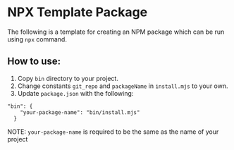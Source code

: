 # NPX Template Package

The following is a template for creating an NPM package which can be run using `npx` command.

## How to use:
1. Copy `bin` directory to your project.
2. Change constants `git_repo` and `packageName` in `install.mjs` to your own.
3. Update `package.json` with the following:
```
"bin": {
    "your-package-name": "bin/install.mjs"
  }
```
NOTE: `your-package-name` is required to be the same as the name of your project